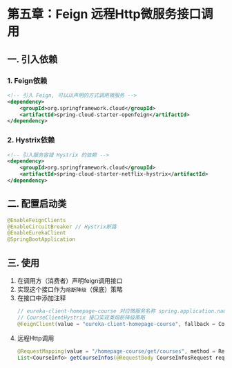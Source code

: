 # 第五章：Feign 远程Http微服务接口调用

## 一. 引入依赖
### 1. Feign依赖
```xml
<!-- 引入 Feign, 可以以声明的方式调用微服务 -->
<dependency>
    <groupId>org.springframework.cloud</groupId>
    <artifactId>spring-cloud-starter-openfeign</artifactId>
</dependency>
```

### 2. Hystrix依赖
```xml
<!-- 引入服务容错 Hystrix 的依赖 -->
<dependency>
    <groupId>org.springframework.cloud</groupId>
    <artifactId>spring-cloud-starter-netflix-hystrix</artifactId>
</dependency>
```

## 二. 配置启动类
```java
@EnableFeignClients
@EnableCircuitBreaker // Hystrix断路
@EnableEurekaClient
@SpringBootApplication
```

## 三. 使用
1. 在调用方（消费者）声明feign调用接口
2. 实现这个接口作为`熔断降级`（保底）策略
3. 在接口中添加注释
    ```java
    // eureka-client-homepage-course 对应微服务名称 spring.application.name
    // CourseClientHystrix 接口实现类熔断降级策略
    @FeignClient(value = "eureka-client-homepage-course", fallback = CourseClientHystrix.class)
    ```
4. 远程Http调用
    ```java
    @RequestMapping(value = "/homepage-course/get/courses", method = RequestMethod.POST)
    List<CourseInfo> getCourseInfos(@RequestBody CourseInfosRequest request);
    ```





<ad/>
<comment/>
